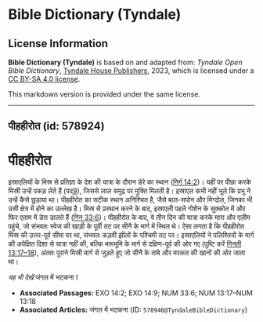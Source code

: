 # Bible Dictionary (Tyndale)

## License Information

**Bible Dictionary (Tyndale)** is based on and adapted from: _Tyndale Open Bible Dictionary_, [Tyndale House Publishers](https://tyndaleopenresources.com/), 2023, which is licensed under a [CC BY-SA 4.0 license](https://creativecommons.org/licenses/by-sa/4.0/legalcode.en).

This markdown version is provided under the same license.



--------------------------------

## पीहहीरोत (id: 578924)

पीहहीरोत
========

इस्राएलियों के मिस्र से प्रतिज्ञा के देश की यात्रा के दौरान डेरे का स्थान ([निर्ग 14:2](https://ref.ly/Exod14:2))। यहीं पर पीछा करके मिस्री उन्हें पकड़ लेते हैं (पद[9](https://ref.ly/Exod14:9)), जिससे लाल समुद्र पर मुक्ति मिलती है। इस्राएल कभी नहीं भूले कि प्रभु ने उन्हें कैसे छुड़ाया था। पीहहीरोत का सटीक स्थान अनिश्चित है, जैसे बाल\-सपोन और मिग्दोल, जिनका भी उसी क्षेत्र में होने का उल्लेख है। मिस्र से प्रस्थान करने के बाद, इस्राएली पहले गोशेन के सुक्कोत में और फिर एताम में डेरा डालते हैं ([गिन 33:6](https://ref.ly/Num33:6))। पीहहीरोत के बाद, वे तीन दिन की यात्रा करके मारा और एलीम पहुंचे, जो संभवतः स्वेज की खाड़ी के पूर्वी तट पर सीनै के मार्ग में स्थित थे। ऐसा लगता है कि पीहहीरोत मिस्र की उत्तर\-पूर्व सीमा पर था, संभवतः कड़वी झीलों के पश्चिमी तट पर। इस्राएलियों ने पलिश्तियों के मार्ग की अपेक्षित दिशा से यात्रा नहीं की, बल्कि मरूभूमि के मार्ग से दक्षिण\-पूर्व की ओर गए (पुष्टि करें [गिनती 13:17–18](https://ref.ly/Num13:17-Num13:18)), अंततः पुराने मिस्री मार्ग से जुड़ते हुए जो सीनै के तांबे और मरकत की खानों की ओर जाता था।

*यह भी देखें* जंगल में भटकना I

* **Associated Passages:** EXO 14:2; EXO 14:9; NUM 33:6; NUM 13:17–NUM 13:18
* **Associated Articles:** जंगल में भटकना (ID: `578946@TyndaleBibleDictionary`)

